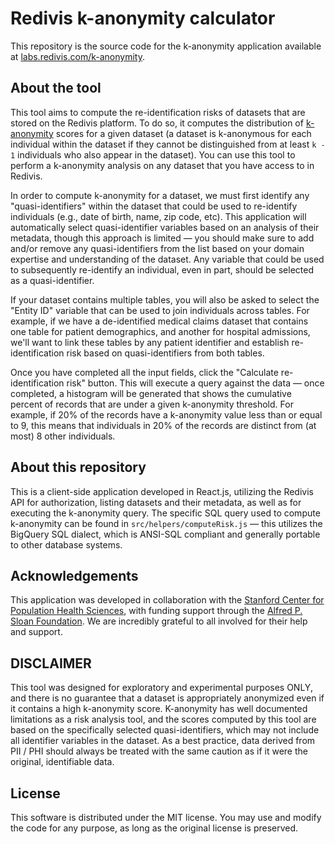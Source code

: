 # Redivis k-anonymity calculator

This repository is the source code for the k-anonymity application available at [labs.redivis.com/k-anonymity](https://labs.redivis.com/k-anonymity).

## About the tool

This tool aims to compute the re-identification risks of datasets that are stored on the Redivis platform. To do so, it computes the distribution of [k-anonymity](https://en.wikipedia.org/wiki/K-anonymity) scores for a given dataset (a dataset is k-anonymous for each individual within the dataset if they cannot be distinguished from at least `k - 1` individuals who also appear in the dataset). You can use this tool to perform a k-anonymity analysis on any dataset that you have access to in Redivis.

In order to compute k-anonymity for a dataset, we must first identify any "quasi-identifiers" within the dataset that could be used to re-identify individuals (e.g., date of birth, name, zip code, etc). This application will automatically select quasi-identifier variables based on an analysis of their metadata, though this approach is limited — you should make sure to add and/or remove any quasi-identifiers from the list based on your domain expertise and understanding of the dataset. Any variable that could be used to subsequently re-identify an individual, even in part, should be selected as a quasi-identifier.

If your dataset contains multiple tables, you will also be asked to select the "Entity ID" variable that can be used to join individuals across tables. For example, if we have a de-identified medical claims dataset that contains one table for patient demographics, and another for hospital admissions, we'll want to link these tables by any patient identifier and establish re-identification risk based on quasi-identifiers from both tables.

Once you have completed all the input fields, click the "Calculate re-identification risk" button. This will execute a query against the data — once completed, a histogram will be generated that shows the cumulative percent of records that are under a given k-anonymity threshold. For example, if 20% of the records have a k-anonymity value less than or equal to 9, this means that individuals in 20% of the records are distinct from (at most) 8 other individuals.

## About this repository

This is a client-side application developed in React.js, utilizing the Redivis API for authorization, listing datasets and their metadata, as well as for executing the k-anonymity query. The specific SQL query used to compute k-anonymity can be found in `src/helpers/computeRisk.js` — this utilizes the BigQuery SQL dialect, which is ANSI-SQL compliant and generally portable to other database systems.

## Acknowledgements

This application was developed in collaboration with the [Stanford Center for Population Health Sciences](https://med.stanford.edu/phs.html), with funding support through the [Alfred P. Sloan Foundation](https://sloan.org/). We are incredibly grateful to all involved for their help and support.

## DISCLAIMER
This tool was designed for exploratory and experimental purposes ONLY, and there is no guarantee that a dataset is appropriately anonymized even if it contains a high k-anonymity score. K-anonymity has well documented limitations as a risk analysis tool, and the scores computed by this tool are based on the specifically selected quasi-identifiers, which may not include all identifier variables in the dataset. As a best practice, data derived from PII / PHI should always be treated with the same caution as if it were the original, identifiable data.

## License
This software is distributed under the MIT license. You may use and modify the code for any purpose, as long as the original license is preserved.
